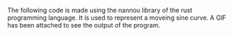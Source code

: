 The following code is made using the nannou library of the rust programming language. It is used to represent a moveing sine curve. A GIF has been attached to see the output of the program.